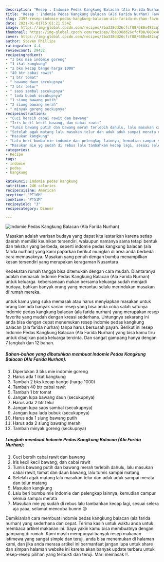 ```yaml
---
description: "Resep : Indomie Pedas Kangkung Balacan (Ala Farida Nurhan) Favorite"
title: "Resep : Indomie Pedas Kangkung Balacan (Ala Farida Nurhan) Favorite"
slug: 2397-resep-indomie-pedas-kangkung-balacan-ala-farida-nurhan-favorite
date: 2021-01-01T15:01:21.554Z
image: https://img-global.cpcdn.com/recipes/7ba338dd26cfcf88/680x482cq70/indomie-pedas-kangkung-balacan-ala-farida-nurhan-foto-resep-utama.jpg
thumbnail: https://img-global.cpcdn.com/recipes/7ba338dd26cfcf88/680x482cq70/indomie-pedas-kangkung-balacan-ala-farida-nurhan-foto-resep-utama.jpg
cover: https://img-global.cpcdn.com/recipes/7ba338dd26cfcf88/680x482cq70/indomie-pedas-kangkung-balacan-ala-farida-nurhan-foto-resep-utama.jpg
author: Steven Phillips
ratingvalue: 4.4
reviewcount: 29432
recipeingredient:
- "3 bks mie indomie goreng"
- "1 ikat kangkung"
- "2 bks kecap bango harga 1000"
- "40 btr cabai rawit"
- "1 btr tomat"
- " bawang daun secukupnya"
- "2 btr telur"
- " saos sambal secukupnya"
- " lada bubuk secukupnya"
- "1 siung bawang putih"
- "2 siung bawang merah"
- " minyak goreng seckupnya"
recipeinstructions:
- "Cuci bersih cabai rawit dan bawang"
- "Iris kecil kecil bawang, dan cabai rawit"
- "Tumis bawang putih dan bawang merah terlebih dahulu, lalu masukan cabai rawit, tomat dan daun bawang, lalu tumis sampai matang"
- "Setelah agak matang lalu masukan telur dan aduk aduk sampai merata dan telur matang"
- "Masukan kangkung"
- "Lalu beri bumbu mie indomie dan pelengkap lainnya, kemudian campur semua sampai merata"
- "Masukan mie yg sudah di rebus lalu tambahkan kecap lagi, sesuai selera aja yaaa, selamat mencoba bunnn 😍"
categories:
- Recipe
tags:
- indomie
- pedas
- kangkung

katakunci: indomie pedas kangkung 
nutrition: 246 calories
recipecuisine: American
preptime: "PT16M"
cooktime: "PT51M"
recipeyield: "3"
recipecategory: Dinner

---
```



![Indomie Pedas Kangkung Balacan (Ala Farida Nurhan)](https://img-global.cpcdn.com/recipes/7ba338dd26cfcf88/680x482cq70/indomie-pedas-kangkung-balacan-ala-farida-nurhan-foto-resep-utama.jpg)

Masakan adalah warisan budaya yang dapat kita lestarikan karena setiap daerah memiliki keunikan tersendiri, walaupun namanya sama tetapi bentuk dan tekstur yang berbeda, seperti indomie pedas kangkung balacan (ala farida nurhan) yang kami paparkan berikut mungkin di area anda berbeda cara memasaknya. Masakan yang penuh dengan bumbu menampilkan kesan tersendiri yang merupakan keragaman Nusantara



Kedekatan rumah tangga bisa ditemukan dengan cara mudah. Diantaranya adalah memasak Indomie Pedas Kangkung Balacan (Ala Farida Nurhan) untuk keluarga. kebersamaan makan bersama keluarga sudah menjadi budaya, bahkan banyak orang yang merantau selalu merindukan masakan di rumah mereka.

untuk kamu yang suka memasak atau harus menyiapkan masakan untuk orang lain ada banyak varian resep yang bisa anda coba salah satunya indomie pedas kangkung balacan (ala farida nurhan) yang merupakan resep favorite yang mudah dengan kreasi sederhana. Untungnya sekarang ini anda bisa dengan cepat menemukan resep indomie pedas kangkung balacan (ala farida nurhan) tanpa harus bersusah payah.
Berikut ini resep Indomie Pedas Kangkung Balacan (Ala Farida Nurhan) yang bisa kamu tiru untuk disajikan pada keluarga tercinta. Dan sangat gampang hanya dengan 7 langkah dan 12 bahan.


<!--inarticleads1-->

##### Bahan-bahan yang dibutuhkan membuat Indomie Pedas Kangkung Balacan (Ala Farida Nurhan):

1. Diperlukan 3 bks mie indomie goreng
1. Harus ada 1 ikat kangkung
1. Tambah 2 bks kecap bango (harga 1000)
1. Tambah 40 btr cabai rawit
1. Tambah 1 btr tomat
1. Jangan lupa  bawang daun (secukupnya)
1. Harus ada 2 btr telur
1. Jangan lupa  saos sambal (secukupnya)
1. Jangan lupa  lada bubuk (secukupnya)
1. Harus ada 1 siung bawang putih
1. Harus ada 2 siung bawang merah
1. Tambah  minyak goreng (seckupnya)




<!--inarticleads2-->

##### Langkah membuat  Indomie Pedas Kangkung Balacan (Ala Farida Nurhan):

1. Cuci bersih cabai rawit dan bawang
1. Iris kecil kecil bawang, dan cabai rawit
1. Tumis bawang putih dan bawang merah terlebih dahulu, lalu masukan cabai rawit, tomat dan daun bawang, lalu tumis sampai matang
1. Setelah agak matang lalu masukan telur dan aduk aduk sampai merata dan telur matang
1. Masukan kangkung
1. Lalu beri bumbu mie indomie dan pelengkap lainnya, kemudian campur semua sampai merata
1. Masukan mie yg sudah di rebus lalu tambahkan kecap lagi, sesuai selera aja yaaa, selamat mencoba bunnn 😍




Demikianlah cara membuat indomie pedas kangkung balacan (ala farida nurhan) yang sederhana dan cepat. Terima kasih untuk waktu anda untuk membaca artikel makanan ini. Saya yakin kamu bisa membuatnya dengan gampang di rumah. Kami masih mempunyai banyak resep makanan istimewa yang sangat simple dan teruji, anda bisa menemukan di halaman kami, dan jika anda merasa artikel ini bermanfaat jangan lupa untuk share dan simpan halaman website ini karena akan banyak update terbaru untuk resep-resep pilihan yang terbukti dan teruji. Mari memasak !!. 
